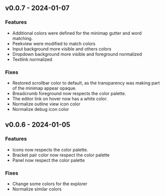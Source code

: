 ## v0.0.7 - 2024-01-07
### Features
- Additional colors were defined for the minimap gutter and word matching.
- Peekview were modified to match colors
- Input background more visible and others colors
- Dropdown background more visible and foreground normalized
- Textlink normalized
### Fixes
- Restored scrollbar color to default, as the transparency was making part of the minimap appear opaque.
- Breadcrumb foreground now respects the color palette.
- The editor link on hover now has a white color.
- Normalize outline view icon color
- Normalize debug icon color
## v0.0.6 - 2024-01-05
### Features
- Icons now respects the color palette.
- Bracket pair color now respect the color palette
- Panel now respect the color palette
### Fixes
- Change some colors for the explorer
- Normalize similar colors
